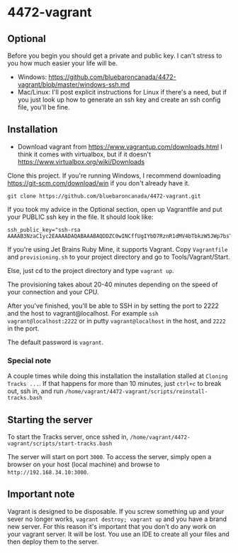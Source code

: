 # 4472-vagrant

## Optional
Before you begin you should get a private and public key.  I can't stress to you how much easier your life will be.

- Windows: https://github.com/bluebaroncanada/4472-vagrant/blob/master/windows-ssh.md
- Mac/Linux: I'll post explicit instructions for Linux if there's a need, but if you just look up how to generate an ssh key and create an ssh config file, you'll be fine.

## Installation
- Download vagrant from https://www.vagrantup.com/downloads.html
I think it comes with virtualbox, but if it doesn't https://www.virtualbox.org/wiki/Downloads

Clone this project.  If you're running Windows, I recommend downloading https://git-scm.com/download/win if you don't already have it.

```
git clone https://github.com/bluebaroncanada/4472-vagrant.git
```

If you took my advice in the Optional section, open up Vagrantfile and put your PUBLIC ssh key in the file.  It should look like:
```
ssh_public_key="ssh-rsa AAAAB3NzaC1yc2EAAAADAQABAAABAQDDZC0wINCffUgIYbD7RznR1dMV4bTbkzW5JWp7bsTNWZNTUGiXt9nKl7Q+fE8ChpnqsLfQg4NtzxkMxFEOZI3qa/6dLlqlIq5UwdB/lF0YO7FMgn5sfJs2+/pvs2Ytx6niH4coLB8NZW5SiV9MWj3ECOOVWTtVyrU37/ANzCr+i+tU8g7H2+DxADXUcYWxwbv2tL1TF89BEaRaVQlz1oJNi54i+E/aggyw65WfoVDWQEXWO+SjiTm9Ide1RxHE0pDUKLoxTvsUZpR2PWRq0LCrzljfzfYl3RloCIelwy+pFgO8KlDgPvgnJs8iP6wmsMw5RyF5y3fhYWdET/h377jl"
```

If you're using Jet Brains Ruby Mine, it supports Vagrant.  Copy `Vagrantfile` and `provisioning.sh` to your project directory and go to Tools/Vagrant/Start.

Else, just cd to the project directory and type `vagrant up`.

The provisioning takes about 20-40 minutes depending on the speed of your connection and your CPU.

After you've finished, you'll be able to SSH in by setting the port to 2222 and the host to vagrant@localhost.  For example `ssh vagrant@localhost:2222` or in putty `vagrant@localhost` in the host, and `2222` in the port.

The default password is `vagrant`.

### Special note
A couple times while doing this installation the installation stalled at `Cloning Tracks ...`.  If that happens for more than 10 minutes, just `ctrl+c` to break out, ssh in, and run `/home/vagrant/4472-vagrant/scripts/reinstall-tracks.bash`

## Starting the server

To start the Tracks server, once sshed in, `/home/vagrant/4472-vagrant/scripts/start-tracks.bash`

The server will start on port `3000`.  To access the server, simply open a browser on your host (local machine) and browse to `http://192.168.34.10:3000`.

## Important note
Vagrant is designed to be disposable.  If you screw something up and your sever no longer works, `vagrant destroy; vagrant up` and you have a brand new server.  For this reason it's important that you don't do any work on your vagrant server.  It will be lost.  You use an IDE to create all your files and then deploy them to the server.
